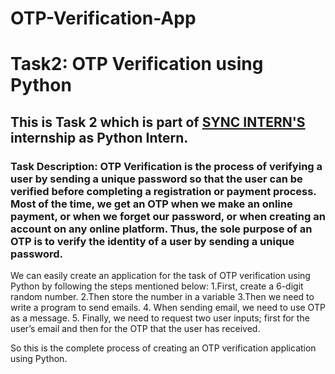 # OTP-Verification-App
# Task2: OTP Verification using Python

## This is Task 2 which is part of [SYNC INTERN'S](https://www.linkedin.com/company/syncinterns/) internship as Python Intern. 

### Task Description: OTP Verification is the process of verifying a user by sending a unique password so that the user can be verified before completing a registration or payment process. Most of the time, we get an OTP when we make an online payment, or when we forget our password, or when creating an account on any online platform. Thus, the sole purpose of an OTP is to verify the identity of a user by sending a unique password. 

We can easily create an application for the task of OTP verification using Python by following the steps mentioned below: 
    1.First, create a 6-digit random number. 
    2.Then store the number in a variable 
    3.Then we need to write a program to send emails.
    4. When sending email, we need to use OTP as a message.
    5. Finally, we need to request two user inputs; first for the user’s email and then for the OTP that the user has received. 

So this is the complete process of creating an OTP verification application using Python.
